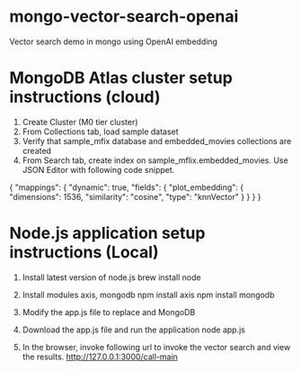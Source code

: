 # mongo-vector-search-openai
Vector search demo in mongo using OpenAI embedding



# MongoDB Atlas cluster setup instructions (cloud)

1) Create Cluster (M0 tier cluster)
2) From Collections tab, load sample dataset
3) Verify that sample_mfix database and embedded_movies collections are created
4) From Search tab, create index on sample_mflix.embedded_movies. Use JSON Editor with following code snippet. 

{
  "mappings": {
    "dynamic": true,
    "fields": {
      "plot_embedding": {
        "dimensions": 1536,
        "similarity": "cosine",
        "type": "knnVector"
      }
    }
  }
}


# Node.js application setup instructions (Local)

1) Install latest version of node.js 
brew install node

2) Install modules axis, mongodb
npm install axis
npm install mongodb

3) Modify the app.js file to replace <OpenAI key> and MongoDB <url> 
4) Download the app.js file and run the application 
node app.js

5) In the browser, invoke following url to invoke the vector search and view the results. 
http://127.0.0.1:3000/call-main

 

 
